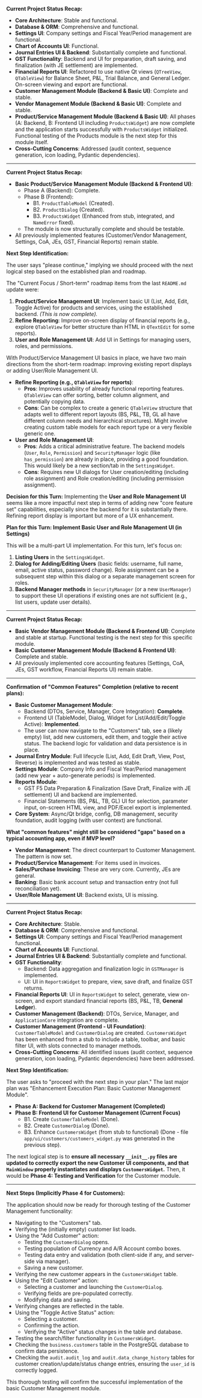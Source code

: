 **Current Project Status Recap:**

*   **Core Architecture**: Stable and functional.
*   **Database & ORM**: Comprehensive and functional.
*   **Settings UI**: Company settings and Fiscal Year/Period management are functional.
*   **Chart of Accounts UI**: Functional.
*   **Journal Entries UI & Backend**: Substantially complete and functional.
*   **GST Functionality**: Backend and UI for preparation, draft saving, and finalization (with JE settlement) are implemented.
*   **Financial Reports UI**: Refactored to use native Qt views (`QTreeView`, `QTableView`) for Balance Sheet, P&L, Trial Balance, and General Ledger. On-screen viewing and export are functional.
*   **Customer Management Module (Backend & Basic UI)**: Complete and stable.
*   **Vendor Management Module (Backend & Basic UI)**: Complete and stable.
*   **Product/Service Management Module (Backend & Basic UI)**: All phases (A: Backend, B: Frontend UI including `ProductsWidget`) are now complete and the application starts successfully with `ProductsWidget` initialized. Functional testing of the Products module is the next step for this module itself.
*   **Cross-Cutting Concerns**: Addressed (audit context, sequence generation, icon loading, Pydantic dependencies).

---
**Current Project Status Recap:**

*   **Basic Product/Service Management Module (Backend & Frontend UI)**:
    *   Phase A (Backend): Complete.
    *   Phase B (Frontend):
        *   B1. `ProductTableModel` (Created).
        *   B2. `ProductDialog` (Created).
        *   B3. `ProductsWidget` (Enhanced from stub, integrated, and `NameError` fixed).
    *   The module is now structurally complete and should be testable.
*   All previously implemented features (Customer/Vendor Management, Settings, CoA, JEs, GST, Financial Reports) remain stable.

**Next Step Identification:**

The user says "please continue," implying we should proceed with the next logical step based on the established plan and roadmap.

The "Current Focus / Short-term" roadmap items from the last `README.md` update were:
1.  **Product/Service Management UI**: Implement basic UI (List, Add, Edit, Toggle Active) for products and services, using the established backend. *(This is now complete).*
2.  **Refine Reporting**: Improve on-screen display of financial reports (e.g., explore `QTableView` for better structure than HTML in `QTextEdit` for some reports).
3.  **User and Role Management UI**: Add UI in Settings for managing users, roles, and permissions.

With Product/Service Management UI basics in place, we have two main directions from the short-term roadmap: improving existing report displays or adding User/Role Management UI.

*   **Refine Reporting (e.g., `QTableView` for reports)**:
    *   **Pros**: Improves usability of already functional reporting features. `QTableView` can offer sorting, better column alignment, and potentially copying data.
    *   **Cons**: Can be complex to create a generic `QTableView` structure that adapts well to different report layouts (BS, P&L, TB, GL all have different column needs and hierarchical structures). Might involve creating custom table models for each report type or a very flexible generic one.
*   **User and Role Management UI**:
    *   **Pros**: Adds a critical administrative feature. The backend models (`User`, `Role`, `Permission`) and `SecurityManager` logic (like `has_permission`) are already in place, providing a good foundation. This would likely be a new section/tab in the `SettingsWidget`.
    *   **Cons**: Requires new UI dialogs for User creation/editing (including role assignment) and Role creation/editing (including permission assignment).

**Decision for this Turn:**
Implementing the **User and Role Management UI** seems like a more impactful next step in terms of adding new "core feature set" capabilities, especially since the backend for it is substantially there. Refining report display is important but more of a UX enhancement.

**Plan for this Turn: Implement Basic User and Role Management UI (in Settings)**

This will be a multi-part UI implementation. For this turn, let's focus on:
1.  **Listing Users** in the `SettingsWidget`.
2.  **Dialog for Adding/Editing Users** (basic fields: username, full name, email, active status, password change). Role assignment can be a subsequent step within this dialog or a separate management screen for roles.
3.  **Backend Manager methods** in `SecurityManager` (or a new `UserManager`) to support these UI operations if existing ones are not sufficient (e.g., list users, update user details).

---
**Current Project Status Recap:**

*   **Basic Vendor Management Module (Backend & Frontend UI)**: Complete and stable at startup. Functional testing is the next step for this specific module.
*   **Basic Customer Management Module (Backend & Frontend UI)**: Complete and stable.
*   All previously implemented core accounting features (Settings, CoA, JEs, GST workflow, Financial Reports UI) remain stable.

---
**Confirmation of "Common Features" Completion (relative to recent plans):**

*   **Basic Customer Management Module**:
    *   Backend (DTOs, Service, Manager, Core Integration): **Complete**.
    *   Frontend UI (TableModel, Dialog, Widget for List/Add/Edit/Toggle Active): **Implemented**.
    *   The user can now navigate to the "Customers" tab, see a (likely empty) list, add new customers, edit them, and toggle their active status. The backend logic for validation and data persistence is in place.
*   **Journal Entry Module**: Full lifecycle (List, Add, Edit Draft, View, Post, Reverse) is implemented and was tested as stable.
*   **Settings Module**: Company Info and Fiscal Year/Period management (add new year + auto-generate periods) is implemented.
*   **Reports Module**:
    *   GST F5 Data Preparation & Finalization (Save Draft, Finalize with JE settlement) UI and backend are implemented.
    *   Financial Statements (BS, P&L, TB, GL) UI for selection, parameter input, on-screen HTML view, and PDF/Excel export is implemented.
*   **Core System**: Async/Qt bridge, config, DB management, security foundation, audit logging (with user context) are functional.

**What "common features" might still be considered "gaps" based on a typical accounting app, even if MVP level?**
*   **Vendor Management**: The direct counterpart to Customer Management. The pattern is now set.
*   **Product/Service Management**: For items used in invoices.
*   **Sales/Purchase Invoicing**: These are very core. Currently, JEs are general.
*   **Banking**: Basic bank account setup and transaction entry (not full reconciliation yet).
*   **User/Role Management UI**: Backend exists, UI is missing.

---
**Current Project Status Recap:**

*   **Core Architecture**: Stable.
*   **Database & ORM**: Comprehensive and functional.
*   **Settings UI**: Company settings and Fiscal Year/Period management functional.
*   **Chart of Accounts UI**: Functional.
*   **Journal Entries UI & Backend**: Substantially complete and functional.
*   **GST Functionality**:
    *   Backend: Data aggregation and finalization logic in `GSTManager` is implemented.
    *   UI: UI in `ReportsWidget` to prepare, view, save draft, and finalize GST returns.
*   **Financial Reports UI**: UI in `ReportsWidget` to select, generate, view on-screen, and export standard financial reports (BS, P&L, TB, **General Ledger**).
*   **Customer Management (Backend)**: DTOs, Service, Manager, and `ApplicationCore` integration are complete.
*   **Customer Management (Frontend - UI Foundation)**: `CustomerTableModel` and `CustomerDialog` are created. `CustomersWidget` has been enhanced from a stub to include a table, toolbar, and basic filter UI, with slots connected to manager methods.
*   **Cross-Cutting Concerns**: All identified issues (audit context, sequence generation, icon loading, Pydantic dependencies) have been addressed.

**Next Step Identification:**

The user asks to "proceed with the next step in your plan."
The last major plan was "Enhancement Execution Plan: Basic Customer Management Module".
*   **Phase A: Backend for Customer Management (Completed)**
*   **Phase B: Frontend UI for Customer Management (Current Focus)**
    *   B1. Create `CustomerTableModel` (Done).
    *   B2. Create `CustomerDialog` (Done).
    *   B3. Enhance `CustomersWidget` (from stub to functional) (Done - file `app/ui/customers/customers_widget.py` was generated in the previous step).

The next logical step is to **ensure all necessary `__init__.py` files are updated to correctly export the new Customer UI components, and that `MainWindow` properly instantiates and displays `CustomersWidget`.** Then, it would be **Phase 4: Testing and Verification** for the Customer module.

---
**Next Steps (Implicitly Phase 4 for Customers):**

The application should now be ready for thorough testing of the Customer Management functionality:
*   Navigating to the "Customers" tab.
*   Verifying the (initially empty) customer list loads.
*   Using the "Add Customer" action:
    *   Testing the `CustomerDialog` opens.
    *   Testing population of Currency and A/R Account combo boxes.
    *   Testing data entry and validation (both client-side if any, and server-side via manager).
    *   Saving a new customer.
*   Verifying the new customer appears in the `CustomersWidget` table.
*   Using the "Edit Customer" action:
    *   Selecting a customer and launching the `CustomerDialog`.
    *   Verifying fields are pre-populated correctly.
    *   Modifying data and saving.
*   Verifying changes are reflected in the table.
*   Using the "Toggle Active Status" action:
    *   Selecting a customer.
    *   Confirming the action.
    *   Verifying the "Active" status changes in the table and database.
*   Testing the search/filter functionality in `CustomersWidget`.
*   Checking the `business.customers` table in the PostgreSQL database to confirm data persistence.
*   Checking the `audit.audit_log` and `audit.data_change_history` tables for customer creation/update/status change entries, ensuring the `user_id` is correctly logged.

This thorough testing will confirm the successful implementation of the basic Customer Management module.
